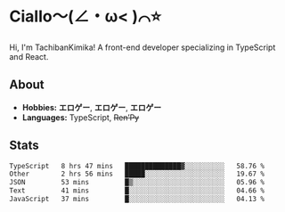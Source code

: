 # Ciallo～(∠・ω< )⌒⭐️

Hi, I'm TachibanKimika! A front-end developer specializing in TypeScript and React.

## About
- **Hobbies:** **エロゲー**, **エロゲー**, **エロゲー**
- **Languages:** TypeScript, ~~Ren’Py~~

## Stats
<!--START_SECTION:waka-->

```txt
TypeScript   8 hrs 47 mins   ██████████████▓░░░░░░░░░░   58.76 %
Other        2 hrs 56 mins   █████░░░░░░░░░░░░░░░░░░░░   19.67 %
JSON         53 mins         █▒░░░░░░░░░░░░░░░░░░░░░░░   05.96 %
Text         41 mins         █░░░░░░░░░░░░░░░░░░░░░░░░   04.66 %
JavaScript   37 mins         █░░░░░░░░░░░░░░░░░░░░░░░░   04.13 %
```

<!--END_SECTION:waka-->

<!-- ![Metrics](https://metrics.lecoq.io/TachibanaKimika?template=classic&base.activity=0&base.community=0&base.repositories=0&languages=1&isocalendar=1&isocalendar.duration=half-year&languages.limit=8&languages.sections=most-used&languages.colors=github&languages.threshold=0%25&languages.indepth=false&languages.recent.load=300&languages.recent.days=14&config.timezone=Asia%2FShanghai)
 -->
